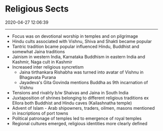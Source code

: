 # Religious Sects
2020-04-27 12:06:39

---

-   Focus was on devotional worship in temples and on pilgrimage
-   Hindu cults associated with Vishnu, Shiva and Shakti became popular
-   Tantric tradition bcame popular influenced Hindu, Buddhist and somewhat Jaina traditions
-   Jainism in western India, Karnataka Buddhism in eastern India and Kashmir, Naga cult in Kashmir
-   Increased inter religious syncretism
    -   Jaina tirthankara Rishabha was turned into avatar of Vishnu in Bhagavata Purana
    -   Jayadeva's Gita Govinda mentions Buddha as 9th incarnation of Vishnu
-   Tensions and rivalrly b/w Shaivas and Jaina in South India
-   Juxtaposition of shrines belonging to different religious traditions ex Ellora both Buddhist and Hindu caves (Kailashnatha temple)
-   Advent of Islam - Arab shipowners, traders, oilmen, masons mentioned in inscriptions of port towns
-   Political patronage of temples led to emergence of royal temples
-   Regional cultures emerged, religious identities more clearly defined




